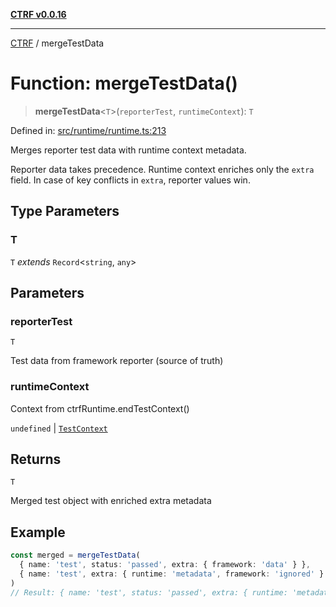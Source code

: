[**CTRF v0.0.16**](../README.md)

***

[CTRF](../README.md) / mergeTestData

# Function: mergeTestData()

> **mergeTestData**\<`T`\>(`reporterTest`, `runtimeContext`): `T`

Defined in: [src/runtime/runtime.ts:213](https://github.com/ctrf-io/ctrf-core-js/blob/main/src/runtime/runtime.ts#L213)

Merges reporter test data with runtime context metadata.

Reporter data takes precedence. Runtime context enriches only the `extra`
field. In case of key conflicts in `extra`, reporter values win.

## Type Parameters

### T

`T` *extends* `Record`\<`string`, `any`\>

## Parameters

### reporterTest

`T`

Test data from framework reporter (source of truth)

### runtimeContext

Context from ctrfRuntime.endTestContext()

`undefined` | [`TestContext`](../interfaces/TestContext.md)

## Returns

`T`

Merged test object with enriched extra metadata

## Example

```typescript
const merged = mergeTestData(
  { name: 'test', status: 'passed', extra: { framework: 'data' } },
  { name: 'test', extra: { runtime: 'metadata', framework: 'ignored' } }
)
// Result: { name: 'test', status: 'passed', extra: { runtime: 'metadata', framework: 'data' } }
```

